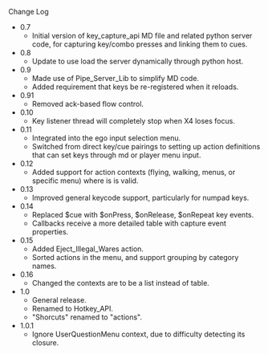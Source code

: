 
Change Log

* 0.7
  - Initial version of key_capture_api MD file and related python server code,
    for capturing key/combo presses and linking them to cues.
* 0.8
  - Update to use load the server dynamically through python host.
* 0.9
  - Made use of Pipe_Server_Lib to simplify MD code.
  - Added requirement that keys be re-registered when it reloads.
* 0.91
  - Removed ack-based flow control.
* 0.10
  - Key listener thread will completely stop when X4 loses focus.
* 0.11
  - Integrated into the ego input selection menu.
  - Switched from direct key/cue pairings to setting up action definitions that can set keys through md or player menu input.
* 0.12
  - Added support for action contexts (flying, walking, menus, or specific menu) where is is valid.
* 0.13
  - Improved general keycode support, particularly for numpad keys.
* 0.14
  - Replaced $cue with $onPress, $onRelease, $onRepeat key events.
  - Callbacks receive a more detailed table with capture event properties.
* 0.15
  - Added Eject_Illegal_Wares action.
  - Sorted actions in the menu, and support grouping by category names.
* 0.16
  - Changed the contexts are to be a list instead of table.
* 1.0
  - General release.
  - Renamed to Hotkey_API.
  - "Shorcuts" renamed to "actions".
* 1.0.1
  - Ignore UserQuestionMenu context, due to difficulty detecting its closure.


